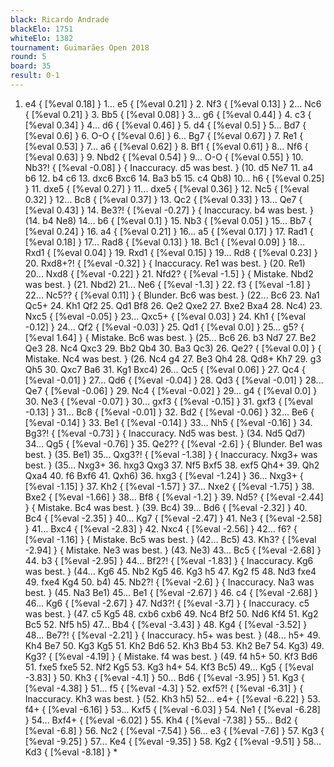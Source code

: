 ```yaml
---
black: Ricardo Andrade
blackElo: 1751
whiteElo: 1382
tournament: Guimarães Open 2018
round: 5
board: 35
result: 0-1
---
```


1. e4 { [%eval 0.18] } 1... e5 { [%eval 0.21] } 2. Nf3 { [%eval 0.13] } 2... Nc6 { [%eval 0.21] } 3. Bb5 { [%eval 0.08] } 3... g6 { [%eval 0.44] } 4. c3 { [%eval 0.34] } 4... d6 { [%eval 0.46] } 5. d4 { [%eval 0.5] } 5... Bd7 { [%eval 0.6] } 6. O-O { [%eval 0.6] } 6... Bg7 { [%eval 0.67] } 7. Re1 { [%eval 0.53] } 7... a6 { [%eval 0.62] } 8. Bf1 { [%eval 0.61] } 8... Nf6 { [%eval 0.63] } 9. Nbd2 { [%eval 0.54] } 9... O-O { [%eval 0.55] } 10. Nb3?! { [%eval -0.08] } { Inaccuracy. d5 was best. } (10. d5 Ne7 11. a4 b6 12. b4 c6 13. dxc6 Bxc6 14. Ba3 b5 15. c4 Qb8) 10... h6 { [%eval 0.25] } 11. dxe5 { [%eval 0.27] } 11... dxe5 { [%eval 0.36] } 12. Nc5 { [%eval 0.32] } 12... Bc8 { [%eval 0.37] } 13. Qc2 { [%eval 0.33] } 13... Qe7 { [%eval 0.43] } 14. Be3?! { [%eval -0.27] } { Inaccuracy. b4 was best. } (14. b4 Ne8) 14... b6 { [%eval 0.1] } 15. Nb3 { [%eval 0.05] } 15... Bb7 { [%eval 0.24] } 16. a4 { [%eval 0.21] } 16... a5 { [%eval 0.17] } 17. Rad1 { [%eval 0.18] } 17... Rad8 { [%eval 0.13] } 18. Bc1 { [%eval 0.09] } 18... Rxd1 { [%eval 0.04] } 19. Rxd1 { [%eval 0.15] } 19... Rd8 { [%eval 0.23] } 20. Rxd8+?! { [%eval -0.32] } { Inaccuracy. Re1 was best. } (20. Re1) 20... Nxd8 { [%eval -0.22] } 21. Nfd2? { [%eval -1.5] } { Mistake. Nbd2 was best. } (21. Nbd2) 21... Ne6 { [%eval -1.3] } 22. f3 { [%eval -1.8] } 22... Nc5?? { [%eval 0.11] } { Blunder. Bc6 was best. } (22... Bc6 23. Na1 Qc5+ 24. Kh1 Qf2 25. Qd1 Bf8 26. Qe2 Qxe2 27. Bxe2 Bxa4 28. Nc4) 23. Nxc5 { [%eval -0.05] } 23... Qxc5+ { [%eval 0.03] } 24. Kh1 { [%eval -0.12] } 24... Qf2 { [%eval -0.03] } 25. Qd1 { [%eval 0.0] } 25... g5? { [%eval 1.64] } { Mistake. Bc6 was best. } (25... Bc6 26. b3 Nd7 27. Be2 Qe3 28. Nc4 Qxc3 29. Bb2 Qb4 30. Ba3 Qc3) 26. Qe2? { [%eval 0.0] } { Mistake. Nc4 was best. } (26. Nc4 g4 27. Be3 Qh4 28. Qd8+ Kh7 29. g3 Qh5 30. Qxc7 Ba6 31. Kg1 Bxc4) 26... Qc5 { [%eval 0.06] } 27. Qc4 { [%eval -0.01] } 27... Qd6 { [%eval -0.04] } 28. Qd3 { [%eval -0.01] } 28... Qe7 { [%eval -0.06] } 29. Nc4 { [%eval -0.02] } 29... g4 { [%eval 0.0] } 30. Ne3 { [%eval -0.07] } 30... gxf3 { [%eval -0.15] } 31. gxf3 { [%eval -0.13] } 31... Bc8 { [%eval -0.01] } 32. Bd2 { [%eval -0.06] } 32... Be6 { [%eval -0.14] } 33. Be1 { [%eval -0.14] } 33... Nh5 { [%eval -0.16] } 34. Bg3?! { [%eval -0.73] } { Inaccuracy. Nd5 was best. } (34. Nd5 Qd7) 34... Qg5 { [%eval -0.76] } 35. Qe2?? { [%eval -2.6] } { Blunder. Be1 was best. } (35. Be1) 35... Qxg3?! { [%eval -1.38] } { Inaccuracy. Nxg3+ was best. } (35... Nxg3+ 36. hxg3 Qxg3 37. Nf5 Bxf5 38. exf5 Qh4+ 39. Qh2 Qxa4 40. f6 Bxf6 41. Qxh6) 36. hxg3 { [%eval -1.24] } 36... Nxg3+ { [%eval -1.15] } 37. Kh2 { [%eval -1.57] } 37... Nxe2 { [%eval -1.75] } 38. Bxe2 { [%eval -1.66] } 38... Bf8 { [%eval -1.2] } 39. Nd5? { [%eval -2.44] } { Mistake. Bc4 was best. } (39. Bc4) 39... Bd6 { [%eval -2.32] } 40. Bc4 { [%eval -2.35] } 40... Kg7 { [%eval -2.47] } 41. Ne3 { [%eval -2.58] } 41... Bxc4 { [%eval -2.83] } 42. Nxc4 { [%eval -2.56] } 42... f6? { [%eval -1.16] } { Mistake. Bc5 was best. } (42... Bc5) 43. Kh3? { [%eval -2.94] } { Mistake. Ne3 was best. } (43. Ne3) 43... Bc5 { [%eval -2.68] } 44. b3 { [%eval -2.95] } 44... Bf2?! { [%eval -1.83] } { Inaccuracy. Kg6 was best. } (44... Kg6 45. Nb2 Kg5 46. Kg3 h5 47. Kg2 f5 48. Nd3 fxe4 49. fxe4 Kg4 50. b4) 45. Nb2?! { [%eval -2.6] } { Inaccuracy. Na3 was best. } (45. Na3 Be1) 45... Be1 { [%eval -2.67] } 46. c4 { [%eval -2.68] } 46... Kg6 { [%eval -2.67] } 47. Nd3?! { [%eval -3.7] } { Inaccuracy. c5 was best. } (47. c5 Kg5 48. cxb6 cxb6 49. Nc4 Bf2 50. Nd6 Kf4 51. Kg2 Bc5 52. Nf5 h5) 47... Bb4 { [%eval -3.43] } 48. Kg4 { [%eval -3.52] } 48... Be7?! { [%eval -2.21] } { Inaccuracy. h5+ was best. } (48... h5+ 49. Kh4 Be7 50. Kg3 Kg5 51. Kh2 Bd6 52. Kh3 Bb4 53. Kh2 Be7 54. Kg3) 49. Kg3? { [%eval -4.19] } { Mistake. f4 was best. } (49. f4 h5+ 50. Kf3 Bd6 51. fxe5 fxe5 52. Nf2 Kg5 53. Kg3 h4+ 54. Kf3 Bc5) 49... Kg5 { [%eval -3.83] } 50. Kh3 { [%eval -4.1] } 50... Bd6 { [%eval -3.95] } 51. Kg3 { [%eval -4.38] } 51... f5 { [%eval -4.3] } 52. exf5?! { [%eval -6.31] } { Inaccuracy. Kh3 was best. } (52. Kh3 h5) 52... e4+ { [%eval -6.22] } 53. f4+ { [%eval -6.16] } 53... Kxf5 { [%eval -6.03] } 54. Ne1 { [%eval -6.28] } 54... Bxf4+ { [%eval -6.02] } 55. Kh4 { [%eval -7.38] } 55... Bd2 { [%eval -6.8] } 56. Nc2 { [%eval -7.54] } 56... e3 { [%eval -7.6] } 57. Kg3 { [%eval -9.25] } 57... Ke4 { [%eval -9.35] } 58. Kg2 { [%eval -9.51] } 58... Kd3 { [%eval -8.18] } *
